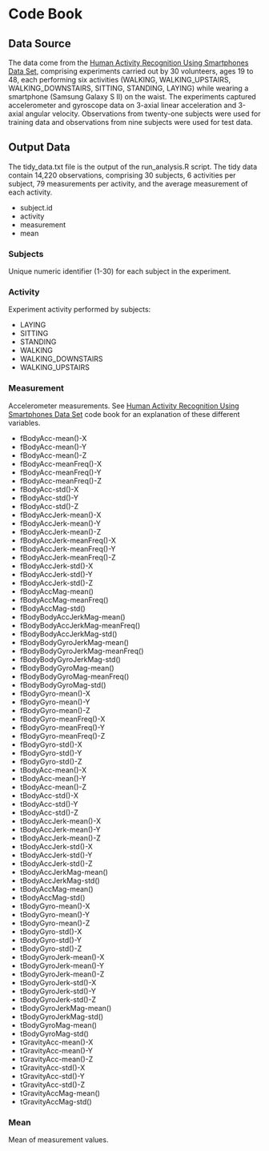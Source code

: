 # Code Book

## Data Source

The data come from the [Human Activity Recognition Using Smartphones Data Set](http://archive.ics.uci.edu/ml/datasets/Human+Activity+Recognition+Using+Smartphones), comprising experiments carried out by 30 volunteers, ages 19 to 48, each performing six activities (WALKING, WALKING_UPSTAIRS, WALKING_DOWNSTAIRS, SITTING, STANDING, LAYING) while wearing a smartphone (Samsung Galaxy S II) on the waist. The experiments captured accelerometer and gyroscope data on 3-axial linear acceleration and 3-axial angular velocity. Observations from twenty-one subjects were used for training data and observations from nine subjects were used for test data.

## Output Data

The tidy_data.txt file is the output of the run_analysis.R script. The tidy data contain 14,220 observations, comprising 30 subjects, 6 activities per subject, 79 measurements per activity, and the average measurement of each activity.

- subject.id
- activity
- measurement
- mean

### Subjects

Unique numeric identifier (1-30) for each subject in the experiment.

### Activity

Experiment activity performed by subjects:

- LAYING
- SITTING
- STANDING
- WALKING
- WALKING_DOWNSTAIRS
- WALKING_UPSTAIRS

### Measurement

Accelerometer measurements. See [Human Activity Recognition Using Smartphones Data Set](http://archive.ics.uci.edu/ml/datasets/Human+Activity+Recognition+Using+Smartphones) code book for an explanation of these different variables.

- fBodyAcc-mean()-X
- fBodyAcc-mean()-Y
- fBodyAcc-mean()-Z
- fBodyAcc-meanFreq()-X
- fBodyAcc-meanFreq()-Y
- fBodyAcc-meanFreq()-Z
- fBodyAcc-std()-X
- fBodyAcc-std()-Y
- fBodyAcc-std()-Z
- fBodyAccJerk-mean()-X
- fBodyAccJerk-mean()-Y
- fBodyAccJerk-mean()-Z
- fBodyAccJerk-meanFreq()-X
- fBodyAccJerk-meanFreq()-Y
- fBodyAccJerk-meanFreq()-Z
- fBodyAccJerk-std()-X
- fBodyAccJerk-std()-Y
- fBodyAccJerk-std()-Z
- fBodyAccMag-mean()
- fBodyAccMag-meanFreq()
- fBodyAccMag-std()
- fBodyBodyAccJerkMag-mean()
- fBodyBodyAccJerkMag-meanFreq()
- fBodyBodyAccJerkMag-std()
- fBodyBodyGyroJerkMag-mean()
- fBodyBodyGyroJerkMag-meanFreq()
- fBodyBodyGyroJerkMag-std()
- fBodyBodyGyroMag-mean()
- fBodyBodyGyroMag-meanFreq()
- fBodyBodyGyroMag-std()
- fBodyGyro-mean()-X
- fBodyGyro-mean()-Y
- fBodyGyro-mean()-Z
- fBodyGyro-meanFreq()-X
- fBodyGyro-meanFreq()-Y
- fBodyGyro-meanFreq()-Z
- fBodyGyro-std()-X
- fBodyGyro-std()-Y
- fBodyGyro-std()-Z
- tBodyAcc-mean()-X
- tBodyAcc-mean()-Y
- tBodyAcc-mean()-Z
- tBodyAcc-std()-X
- tBodyAcc-std()-Y
- tBodyAcc-std()-Z
- tBodyAccJerk-mean()-X
- tBodyAccJerk-mean()-Y
- tBodyAccJerk-mean()-Z
- tBodyAccJerk-std()-X
- tBodyAccJerk-std()-Y
- tBodyAccJerk-std()-Z
- tBodyAccJerkMag-mean()
- tBodyAccJerkMag-std()
- tBodyAccMag-mean()
- tBodyAccMag-std()
- tBodyGyro-mean()-X
- tBodyGyro-mean()-Y
- tBodyGyro-mean()-Z
- tBodyGyro-std()-X
- tBodyGyro-std()-Y 
- tBodyGyro-std()-Z
- tBodyGyroJerk-mean()-X
- tBodyGyroJerk-mean()-Y
- tBodyGyroJerk-mean()-Z
- tBodyGyroJerk-std()-X
- tBodyGyroJerk-std()-Y
- tBodyGyroJerk-std()-Z
- tBodyGyroJerkMag-mean()
- tBodyGyroJerkMag-std()
- tBodyGyroMag-mean()
- tBodyGyroMag-std()
- tGravityAcc-mean()-X
- tGravityAcc-mean()-Y
- tGravityAcc-mean()-Z
- tGravityAcc-std()-X
- tGravityAcc-std()-Y
- tGravityAcc-std()-Z
- tGravityAccMag-mean()
- tGravityAccMag-std()

### Mean

Mean of measurement values.